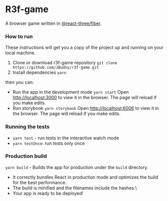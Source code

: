 # R3f-game
A browser game written in [@react-three/fiber](https://github.com/pmndrs/react-three-fiber).

### How to run
These instructions will get you a copy of the project up and running on your local machine.
1. Clone or download r3f-game repository
    `git clone https://github.com/JBudny/r3f-game.git`
2. Install dependencies 
    `yarn`

then you can:
-   Run the app in the development mode
    `yarn start`
    Open [http://localhost:3000](http://localhost:3000) to view it in the browser.
    The page will reload if you make edits.
-   Run storybook
    `yarn storybook`
    Open [http://localhost:6006](http://localhost:6006) to view it in the browser.
    The page will reload if you make edits.

### Running the tests
-   `yarn test` - run tests in the interactive watch mode
-   `yarn testOnce`: run tests only once

### Production build
`yarn build` - Builds the app for production under the `build` directory.
-   It correctly bundles React in production mode and optimizes the build for the best performance.
-   The build is minified and the filenames include the hashes.\
-   Your app is ready to be deployed!
